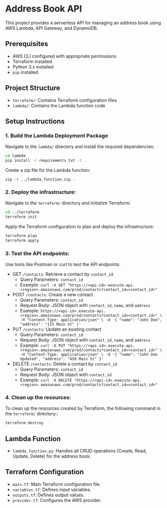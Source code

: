 # Address Book API

This project provides a serverless API for managing an address book using AWS Lambda, API Gateway, and DynamoDB.

## Prerequisites

- AWS CLI configured with appropriate permissions
- Terraform installed
- Python 3.x installed
- `pip` installed

## Project Structure

- `terraform/`: Contains Terraform configuration files
- `lambda/`: Contains the Lambda function code

## Setup Instructions

### 1. Build the Lambda Deployment Package

Navigate to the `lambda/` directory and install the required dependencies:

```sh
cd lambda
pip install -r requirements.txt -t .
```
Create a zip file for the Lambda function:
```
zip -r ../lambda_function.zip .
```

### 2. **Deploy the infrastructure**:
Navigate to the `terraform/` directory and initialize Terraform:
```sh
cd ../terraform
terraform init
```
Apply the Terraform configuration to plan and deploy the infrastructure:
```sh
terraform plan
terraform apply
```

### 3. **Test the API endpoints**:
Use tools like Postman or curl to test the API endpoints.

* GET `/contacts`: Retrieve a contact by `contact_id`
    * Query Parameters: `contact_id`
    * Example: `curl -X GET "https://<api-id>.execute-api.<region>.amazonaws.com/prod/contacts?contact_id=<contact_id>"`
* POST `/contacts`: Create a new contact
    * Query Parameters: `contact_id`
    * Request Body: JSON object with `contact_id`, `name`, and `address`
    * Example: `https://<api-id>.execute-api.<region>.amazonaws.com/prod/contacts?contact_id=<contact_id>" \
  -H "Content-Type: application/json" \
  -d '{
        "name": "John Doe",
        "address": "123 Main St"
      }'`
*  PUT `/contacts`: Update an existing contact
    * Query Parameters: `contact_id`
    * Request Body: JSON object with `contact_id`, `name`, and `address`
    * Example: `curl -X PUT "https://<api-id>.execute-api.<region>.amazonaws.com/prod/contacts?contact_id=<contact_id>" \
  -H "Content-Type: application/json" \
  -d '{
        "name": "John Doe Updated",
        "address": "456 Main St"
      }'`
* DELETE `/contacts`: Delete a contact by `contact_id`
    * Query Parameters: `contact_id`
    * Request Body: JSON object with `contact_id`
    * Example: `curl -X DELETE "https://<api-id>.execute-api.<region>.amazonaws.com/prod/contacts?contact_id=<contact_id>"`

### 4. **Clean up the resources**:
To clean up the resources created by Terraform, the following command in the `terraform/` directory::
```sh
terraform destroy
```

## Lambda Function

- `lambda_function.py`: Handles all CRUD operations (Create, Read, Update, Delete) for the address book.

## Terraform Configuration

- `main.tf`: Main Terraform configuration file.
- `variables.tf`: Defines input variables.
- `outputs.tf`: Defines output values.
- `provider.tf`: Configures the AWS provider.
